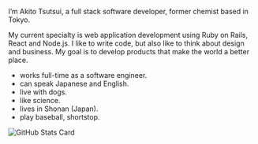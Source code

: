 I’m Akito Tsutsui, a full stack software developer, former chemist based in Tokyo.

My current specialty is web application development using Ruby on Rails, React and Node.js. I like to write code, but also like to think about design and business. My goal is to develop products that make the world a better place.

- works full-time as a software engineer.
- can speak Japanese  and English.
- live with dogs.
- like science.
- lives in Shonan (Japan).
- play baseball, shortstop.

![GitHub Stats Card](https://github-readme-stats.vercel.app/api?username=akito&count_private=true)

